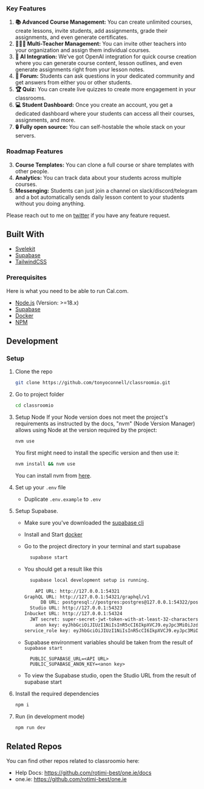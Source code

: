 

### Key Features

1. **📚 Advanced Course Management:** You can create unlimited courses, create lessons, invite students, add assignments, grade their assignments, and even generate certificates.
2. **👨‍👩‍👦 Multi-Teacher Management:** You can invite other teachers into your organization and assign them individual courses.
3. **🤖 AI Integration:** We've got OpenAI integration for quick course creation where you can generate course content, lesson outlines, and even generate assignments right from your lesson notes.
4. **💬 Forum:** Students can ask questions in your dedicated community and get answers from either you or other students.
5. **🏆 Quiz:** You can create live quizzes to create more engagement in your classrooms.
6. **💻 Student Dashboard:** Once you create an account, you get a dedicated dashboard where your students can access all their courses, assignments, and more.
7. **🔒 Fully open source:** You can self-hostable the whole stack on your servers.

### Roadmap Features

3. **Course Templates:** You can clone a full course or share templates with other people.
4. **Analytics:** You can track data about your students across multiple courses.
5. **Messenging:** Students can just join a channel on slack/discord/telegram and a bot automatically sends daily lesson content to your students without you doing anything.

Please reach out to me on [twitter](https://x.com/rotimi_best) if you have any feature request.

## Built With

- [Svelekit](https://kit.svelte.dev/?ref=one.ie)
- [Supabase](https://supabase.com/?ref=one.ie)
- [TailwindCSS](https://tailwindcss.com/?ref=one.ie)

### Prerequisites

Here is what you need to be able to run Cal.com.

- [Node.js](https://nodejs.org/) (Version: >=18.x)
- [Supabase](https://github.com/supabase/cli)
- [Docker](https://docs.docker.com/engine/install/)
- [NPM](https://www.npmjs.com/)

## Development

### Setup

1. Clone the repo

   ```bash
   git clone https://github.com/tonyoconnell/classroomio.git
   ```

2. Go to project folder

   ```bash
   cd classroomio
   ```

3. Setup Node If your Node version does not meet the project's requirements as instructed by the docs, "nvm" (Node Version Manager) allows using Node at the version required by the project:

   ```bash
   nvm use
   ```

   You first might need to install the specific version and then use it:

   ```bash
   nvm install && nvm use
   ```

   You can install nvm from [here](https://github.com/nvm-sh/nvm).

4. Set up your `.env` file

   - Duplicate `.env.example` to `.env`

5. Setup Supabase.

   - Make sure you've downloaded the [supabase cli](https://github.com/supabase/cli)
   - Install and Start [docker](https://docs.docker.com/engine/install/)
   - Go to the project directory in your terminal and start supabase

     ```bash
       supabase start
     ```

   - You should get a result like this

     ```bash
       supabase local development setup is running.

         API URL: http://127.0.0.1:54321
     GraphQL URL: http://127.0.0.1:54321/graphql/v1
           DB URL: postgresql://postgres:postgres@127.0.0.1:54322/postgres
       Studio URL: http://127.0.0.1:54323
     Inbucket URL: http://127.0.0.1:54324
       JWT secret: super-secret-jwt-token-with-at-least-32-characters-long
         anon key: eyJhbGciOiJIUzI1NiIsInR5cCI6IkpXVCJ9.eyJpc3MiOiJzdXBhYmFzZS1kZW1vIiwicm9sZSI6ImFub24iLCJleHAiOjE5ODM4MTI5OTZ9.CRXP1A7WOeoJeXxjNni43kdQwgnWNReilDMblYTn_I0
     service_role key: eyJhbGciOiJIUzI1NiIsInR5cCI6IkpXVCJ9.eyJpc3MiOiJzdXBhYmFzZS1kZW1vIiwicm9sZSI6InNlcnZpY2Vfcm9sZSIsImV4cCI6MTk4MzgxMjk5Nn0.EGIM96RAZx35lJzdJsyH-qQwv8Hdp7fsn3W0YpN81IU
     ```

   - Supabase environment variables should be taken from the result of `supabase start`

     ```env
       PUBLIC_SUPABASE_URL=<API URL>
       PUBLIC_SUPABASE_ANON_KEY=<anon key>
     ```

   - To view the Supabase studio, open the Studio URL from the result of supabase start

6. Install the required dependencies

   ```bash
   npm i
   ```

7. Run (in development mode)

   ```bash
   npm run dev
   ```

## Related Repos

You can find other repos related to classroomio here:

- Help Docs: <https://github.com/rotimi-best/one.ie/docs>
- one.ie: <https://github.com/rotimi-best/one.ie>
